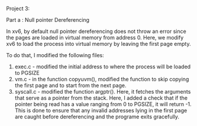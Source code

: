 Project 3:

Part a : Null pointer Dereferencing

In xv6, by default null pointer dereferencing does not throw an error since the pages are loaded in virtual memory from address 0. Here, we modify xv6 to load the process into virtual memory by leaving the first page empty. 

To do that, I modified the following files:
  1. exec.c - modified the initial address to where the process will be loaded to PGSIZE
  2. vm.c - in the function copyuvm(), modified the function to skip copying the first page and to start from the next page.
  3. syscall.c - modified the function argptr(). Here, it fetches the arguments that serve as a pointer from the stack. Here, I added a check that if the pointer being read has a value ranging from 0 to PGSIZE, it will return -1. This is done to ensure that any invalid addresses lying in the first page are caught before dereferencing and the programe exits gracefully.
